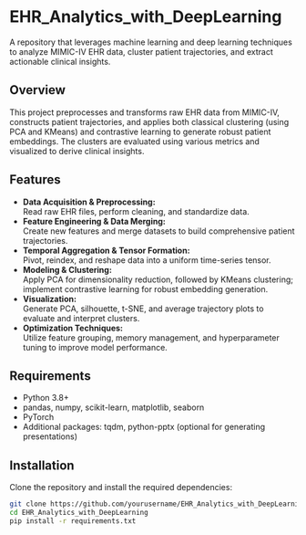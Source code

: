 # EHR_Analytics_with_DeepLearning

A repository that leverages machine learning and deep learning techniques to analyze MIMIC-IV EHR data, cluster patient trajectories, and extract actionable clinical insights.

## Overview
This project preprocesses and transforms raw EHR data from MIMIC-IV, constructs patient trajectories, and applies both classical clustering (using PCA and KMeans) and contrastive learning to generate robust patient embeddings. The clusters are evaluated using various metrics and visualized to derive clinical insights.

## Features
- **Data Acquisition & Preprocessing:**  
  Read raw EHR files, perform cleaning, and standardize data.
- **Feature Engineering & Data Merging:**  
  Create new features and merge datasets to build comprehensive patient trajectories.
- **Temporal Aggregation & Tensor Formation:**  
  Pivot, reindex, and reshape data into a uniform time-series tensor.
- **Modeling & Clustering:**  
  Apply PCA for dimensionality reduction, followed by KMeans clustering; implement contrastive learning for robust embedding generation.
- **Visualization:**  
  Generate PCA, silhouette, t-SNE, and average trajectory plots to evaluate and interpret clusters.
- **Optimization Techniques:**  
  Utilize feature grouping, memory management, and hyperparameter tuning to improve model performance.

## Requirements
- Python 3.8+
- pandas, numpy, scikit-learn, matplotlib, seaborn
- PyTorch
- Additional packages: tqdm, python-pptx (optional for generating presentations)

## Installation
Clone the repository and install the required dependencies:
```bash
git clone https://github.com/yourusername/EHR_Analytics_with_DeepLearning.git
cd EHR_Analytics_with_DeepLearning
pip install -r requirements.txt
